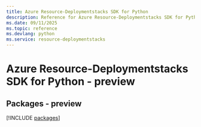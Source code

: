 ```yaml
---
title: Azure Resource-Deploymentstacks SDK for Python
description: Reference for Azure Resource-Deploymentstacks SDK for Python
ms.date: 09/11/2025
ms.topic: reference
ms.devlang: python
ms.service: resource-deploymentstacks
---
```

# Azure Resource-Deploymentstacks SDK for Python - preview
## Packages - preview
[!INCLUDE [packages](resource-deploymentstacks-index.md)]
